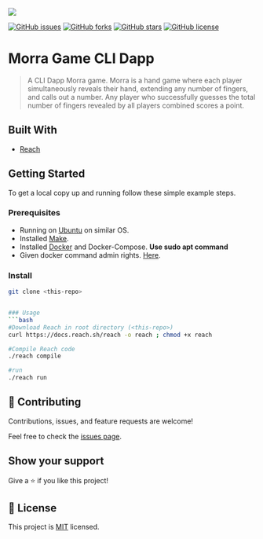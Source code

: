 <!-- PROJECT SHIELDS -->
<!--
*** I'm using markdown "reference style" links for readability.
*** Reference links are enclosed in brackets [ ] instead of parentheses ( ).
*** See the bottom of this document for the declaration of the reference variables
*** for contributors-url, forks-url, etc. This is an optional, concise syntax you may use.
*** https://www.markdownguide.org/basic-syntax/#reference-style-links
-->

![](https://img.shields.io/badge/Bootcamp-blueviolet)

[![GitHub issues][issues-shield]][issues-url]
[![GitHub forks][forks-shield]][forks-url]
[![GitHub stars][star-shield]][star-url]
[![GitHub license][license-shield]][license-url]


# Morra Game CLI Dapp


> A CLI Dapp Morra game.  Morra is a hand game where each player simultaneously reveals their hand, extending any number of fingers, and calls out a number. Any player who successfully guesses the total number of fingers revealed by all players combined scores a point.

## Built With

- [Reach](https://reach.sh/)

## Getting Started

To get a local copy up and running follow these simple example steps.

### Prerequisites
- Running on [Ubuntu](https://ubuntu.com/) on similar OS.
- Installed [Make](https://linuxhint.com/install-make-ubuntu/).
- Installed [Docker](https://www.docker.com/) and Docker-Compose. **Use sudo apt command**
- Given docker command admin rights. [Here](https://docs.docker.com/engine/install/linux-postinstall/).

### Install
```bash
git clone <this-repo>


### Usage
```bash
#Download Reach in root directory (<this-repo>)
curl https://docs.reach.sh/reach -o reach ; chmod +x reach

#Compile Reach code
./reach compile

#run
./reach run
```

## 🤝 Contributing

Contributions, issues, and feature requests are welcome!

Feel free to check the [issues page](../../issues/).

## Show your support

Give a ⭐ if you like this project!

## 📝 License

This project is [MIT](./MIT.md) licensed.

[issues-shield]: https://img.shields.io/github/issues/coolpythoncodes/morra-game-cli?style=for-the-badge
[issues-url]: https://github.com/coolpythoncodes/morra-game-cli/issues
[forks-shield]: https://img.shields.io/github/forks/coolpythoncodes/morra-game-cli?style=for-the-badge
[forks-url]: https://github.com/coolpythoncodes/morra-game-cli/network
[star-shield]: https://img.shields.io/github/stars/coolpythoncodes/morra-game-cli?style=for-the-badge
[star-url]: https://github.com/coolpythoncodes/morra-game-cli/stargazers
[license-shield]: https://img.shields.io/github/license/coolpythoncodes/morra-game-cli?style=for-the-badge
[license-url]: https://github.com/coolpythoncodes/morra-game-cli/blob/main/LICENSE.md
